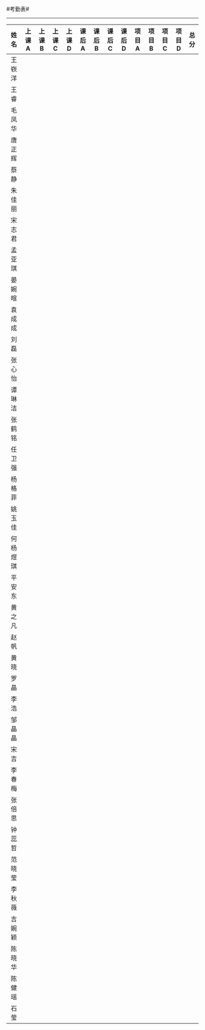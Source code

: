 #考勤表#
***
|  姓名  | 上课A  | 上课B  | 上课C  | 上课D  | 课后A  | 课后B  | 课后C  | 课后D  | 项目A  | 项目B  | 项目C  | 项目D  | 总分   |
| :--: | :--: | :--: | :--: | :--: | ---- | ---- | ---- | ---- | ---- | ---- | ---- | ---- | ---- |
| 王嵚洋  |      |      |      |      |      |      |      |      |      |      |      |      |      |
|  王睿  |      |      |      |      |      |      |      |      |      |      |      |      |      |
| 毛凤华  |      |      |      |      |      |      |      |      |      |      |      |      |      |
| 唐正辉  |      |      |      |      |      |      |      |      |      |      |      |      |      |
|  蔡静  |      |      |      |      |      |      |      |      |      |      |      |      |      |
| 朱佳丽  |      |      |      |      |      |      |      |      |      |      |      |      |      |
| 宋志君  |      |      |      |      |      |      |      |      |      |      |      |      |      |
| 孟亚琪  |      |      |      |      |      |      |      |      |      |      |      |      |      |
| 晏婉暄  |      |      |      |      |      |      |      |      |      |      |      |      |      |
| 袁成成  |      |      |      |      |      |      |      |      |      |      |      |      |      |
|  刘磊  |      |      |      |      |      |      |      |      |      |      |      |      |      |
| 张心怡  |      |      |      |      |      |      |      |      |      |      |      |      |      |
| 谭琳洁  |      |      |      |      |      |      |      |      |      |      |      |      |      |
| 张鹤铭  |      |      |      |      |      |      |      |      |      |      |      |      |      |
| 任卫强  |      |      |      |      |      |      |      |      |      |      |      |      |      |
| 杨格菲  |      |      |      |      |      |      |      |      |      |      |      |      |      |
| 姚玉佳  |      |      |      |      |      |      |      |      |      |      |      |      |      |
| 何杨煜琪 |      |      |      |      |      |      |      |      |      |      |      |      |      |
| 平安东  |      |      |      |      |      |      |      |      |      |      |      |      |      |
| 黄之凡  |      |      |      |      |      |      |      |      |      |      |      |      |      |
|  赵帆  |      |      |      |      |      |      |      |      |      |      |      |      |      |
|  黄晓  |      |      |      |      |      |      |      |      |      |      |      |      |      |
|  罗晶  |      |      |      |      |      |      |      |      |      |      |      |      |      |
|  李浩  |      |      |      |      |      |      |      |      |      |      |      |      |      |
| 邹晶晶  |      |      |      |      |      |      |      |      |      |      |      |      |      |
|  宋吉  |      |      |      |      |      |      |      |      |      |      |      |      |      |
| 李春梅  |      |      |      |      |      |      |      |      |      |      |      |      |      |
| 张倍思  |      |      |      |      |      |      |      |      |      |      |      |      |      |
| 钟蕊哲  |      |      |      |      |      |      |      |      |      |      |      |      |      |
| 范晓莹  |      |      |      |      |      |      |      |      |      |      |      |      |      |
| 李秋薇  |      |      |      |      |      |      |      |      |      |      |      |      |      |
| 吉婉颖  |      |      |      |      |      |      |      |      |      |      |      |      |      |
| 陈晓华  |      |      |      |      |      |      |      |      |      |      |      |      |      |
| 陈健瑶  |      |      |      |      |      |      |      |      |      |      |      |      |      |
|  石莹  |      |      |      |      |      |      |      |      |      |      |      |      |      |
